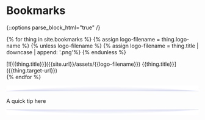 
# Bookmarks
{::options parse_block_html="true" /}

{% for thing in site.bookmarks %}
    {% assign logo-filename = thing.logo-name %}
    {% unless logo-filename %}
        {% assign logo-filename = thing.title | downcase | append: '.png'%}
    {% endunless %}
<div class='bookmark-loz'>
[![{{thing.title}}]({{site.url}}/assets/{{logo-filename}}) {{thing.title}}]({{thing.target-url}})
</div>
{% endfor %}

![up shadow](/assets/blue-shadow-up.png)

A quick tip here

![down shadow](/assets/blue-shadow-down.png)
